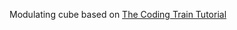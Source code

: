 Modulating cube based on [The Coding Train Tutorial](https://thecodingtrain.com/CodingChallenges/086-beesandbombs.html)
